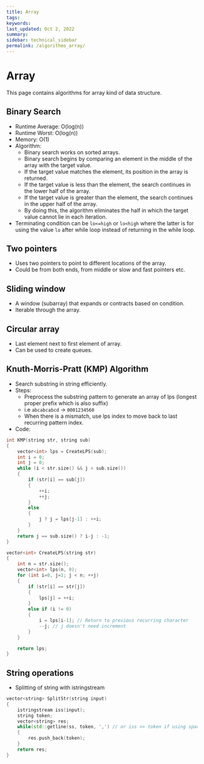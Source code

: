 ```yaml
---
title: Array
tags: 
keywords: 
last_updated: Oct 2, 2022
summary: 
sidebar: technical_sidebar
permalink: /algorithms_array/
---
```


# Array
This page contains algorithms for array kind of data structure. 

## Binary Search
- Runtime Average: O(log(n))
- Runtime Worst: O(log(n))
- Memory: O(1)
- Algorithm: 
  - Binary search works on sorted arrays. 
  - Binary search begins by comparing an element in the middle of the array with the target value. 
  - If the target value matches the element, its position in the array is returned. 
  - If the target value is less than the element, the search continues in the lower half of the array. 
  - If the target value is greater than the element, the search continues in the upper half of the array. 
  - By doing this, the algorithm eliminates the half in which the target value cannot lie in each iteration.
- Terminating condition can be `lo<=high` or `lo<high` where the latter is for using the value `lo` after while loop instead of returning in the while loop.

## Two pointers
- Uses two pointers to point to different locations of the array.
- Could be from both ends, from middle or slow and fast pointers etc.

## Sliding window
- A window (subarray) that expands or contracts based on condition.
- Iterable through the array. 

## Circular array
- Last element next to first element of array.
- Can be used to create queues.

## Knuth-Morris-Pratt (KMP) Algorithm
- Search substring in string efficiently.
- Steps:
  - Preprocess the substring pattern to generate an array of lps (longest proper prefix which is also suffix)
   - i.e `abcabcabcd` -> `0001234560` 
   - When there is a mismatch, use lps index to move back to last recurring pattern index.
- Code:

```c++
int KMP(string str, string sub)
{
    vector<int> lps = CreateLPS(sub);
    int i = 0;
    int j = 0;
    while (i < str.size() && j < sub.size())
    {
        if (str[i] == sub[j])
        {
            ++i; 
            ++j;
        }
        else
        {
            j ? j = lps[j-1] : ++i;
        }
    }
    return j == sub.size() ? i-j : -1;
}

vector<int> CreateLPS(string str) 
{
    int n = str.size();
    vector<int> lps(n, 0);
    for (int i=0, j=1; j < n; ++j)
    {
        if (str[i] == str[j])
        {
            lps[j] = ++i;
        }
        else if (i != 0)
        {
            i = lps[i-1]; // Return to previous recurring character
            --j; // j doesn't need increment
        }
    }

    return lps;
}
```

## String operations
- Splitting of string with istringstream
```c++
vector<string> SplitStr(string input) 
{
    istringstream iss(input);
    string token;
    vector<string> res;
    while(std::getline(ss, token, ',') // or iss >> token if using space as delimiter)
    { 
        res.push_back(token);
    }
    return res;
}
```

